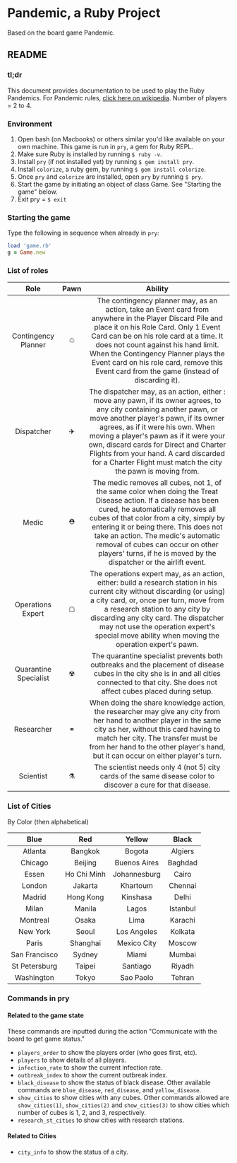 # Pandemic, a Ruby Project

Based on the board game Pandemic.

## README

### tl;dr

This document provides documentation to be used to play the Ruby Pandemics. For Pandemic rules, [click here on  wikipedia](http://tinyurl.com/hvr9nfr). Number of players = 2 to 4.

### Environment

1. Open bash (on Macbooks) or others similar you'd like available on your own machine. This game is run in `pry`, a gem for Ruby REPL.
2. Make sure Ruby is installed by running `$ ruby -v`.
3. Install `pry` (if not installed yet) by running `$ gem install pry`.
4. Install `colorize`, a ruby gem, by running `$ gem install colorize`.
5. Once `pry` and `colorize` are installed, open `pry` by running `$ pry`.
6. Start the game by initiating an object of class Game. See "Starting the game" below.
7. Exit pry = `$ exit`

### Starting the game

Type the following in sequence when already in `pry`:

```ruby
load 'game.rb'
g = Game.new
```

### List of roles

| Role | Pawn | Ability |
| :---: | :---: | :---: |
| Contingency Planner | ♲ | The contingency planner may, as an action, take an Event card from anywhere in the Player Discard Pile and place it on his Role Card. Only 1 Event Card can be on his role card at a time. It does not count against his hand limit. When the Contingency Planner plays the Event card on his role card, remove this Event card from the game (instead of discarding it).|
| Dispatcher | ✈ | The dispatcher may, as an action, either : move any pawn, if its owner agrees, to any city containing another pawn, or move another player's pawn, if its owner agrees, as if it were his own. When moving a player's pawn as if it were your own, discard cards for Direct and Charter Flights from your hand. A card discarded for a Charter Flight must match the city the pawn is moving from.|
| Medic | ⛑ | The medic removes all cubes, not 1, of the same color when doing the Treat Disease action. If a disease has been cured, he automatically removes all cubes of that color from a city, simply by entering it or being there. This does not take an action. The medic's automatic removal of cubes can occur on other players' turns, if he is moved by the dispatcher or the airlift event. |
| Operations Expert | ☖ | The operations expert may, as an action, either: build a research station in his current city without discarding (or using) a city card, or, once per turn, move from a research station to any city by discarding any city card. The dispatcher may not use the operation expert's special move ability when moving the operation expert's pawn. |
| Quarantine Specialist | ☢ | The quarantine specialist prevents both outbreaks and the placement of disease cubes in the city she is in and all cities connected to that city. She does not affect cubes placed during setup. |
| Researcher | ⚭ | When doing the share knowledge action, the researcher may give any city from her hand to another player in the same city as her, without this card having to match her city. The transfer must be from her hand to the other player's hand, but it can occur on either player's turn. |
| Scientist | ⚗ | The scientist needs only 4 (not 5) city cards of the same disease color to discover a cure for that disease. |

### List of Cities

By Color (then alphabetical)

| Blue | Red | Yellow | Black |
| :---: | :---: | :---: | :---: |
| Atlanta | Bangkok | Bogota | Algiers |
| Chicago | Beijing | Buenos Aires | Baghdad |
| Essen | Ho Chi Minh | Johannesburg | Cairo |
| London | Jakarta | Khartoum | Chennai |
| Madrid | Hong Kong | Kinshasa | Delhi |
| Milan | Manila | Lagos | Istanbul |
| Montreal | Osaka | Lima | Karachi |
| New York | Seoul | Los Angeles | Kolkata |
| Paris | Shanghai | Mexico City | Moscow |
| San Francisco | Sydney | Miami | Mumbai |
| St Petersburg | Taipei | Santiago | Riyadh |
| Washington | Tokyo | Sao Paolo | Tehran |


### Commands **in pry**

#### Related to the game state

These commands are inputted during the action "Communicate with the board to get game status."

- `players_order` to show the players order (who goes first, etc).
- `players` to show details of all players.
- `infection_rate` to show the current infection rate.
- `outbreak_index` to show the current outbreak index.
- `black_disease` to show the status of black disease. Other available commands are `blue_disease`, `red_disease`, and `yellow_disease`.
- `show_cities` to show cities with any cubes. Other commands allowed  are `show_cities(1)`, `show_cities(2)` and `show_cities(3)` to show cities which number of cubes is 1, 2, and 3, respectively.
- `research_st_cities` to show cities with research stations.

#### Related to Cities

- `city_info` to show the status of a city.
